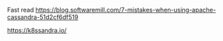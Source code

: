 Fast read
https://blog.softwaremill.com/7-mistakes-when-using-apache-cassandra-51d2cf6df519


https://k8ssandra.io/